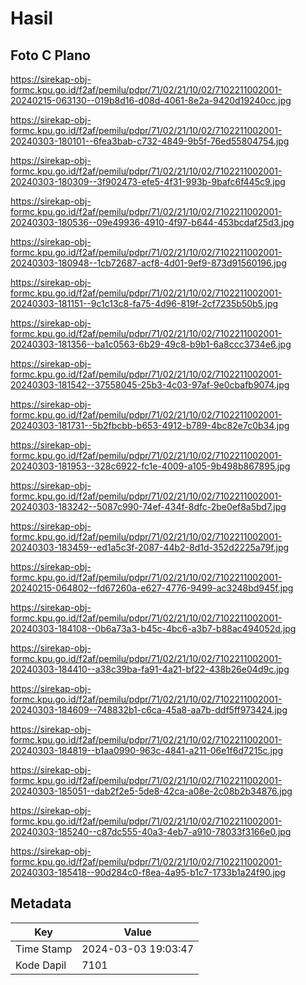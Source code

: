# Hasil

## Foto C Plano

https://sirekap-obj-formc.kpu.go.id/f2af/pemilu/pdpr/71/02/21/10/02/7102211002001-20240215-063130--019b8d16-d08d-4061-8e2a-9420d19240cc.jpg

https://sirekap-obj-formc.kpu.go.id/f2af/pemilu/pdpr/71/02/21/10/02/7102211002001-20240303-180101--6fea3bab-c732-4849-9b5f-76ed55804754.jpg

https://sirekap-obj-formc.kpu.go.id/f2af/pemilu/pdpr/71/02/21/10/02/7102211002001-20240303-180309--3f902473-efe5-4f31-993b-9bafc6f445c9.jpg

https://sirekap-obj-formc.kpu.go.id/f2af/pemilu/pdpr/71/02/21/10/02/7102211002001-20240303-180536--09e49936-4910-4f97-b644-453bcdaf25d3.jpg

https://sirekap-obj-formc.kpu.go.id/f2af/pemilu/pdpr/71/02/21/10/02/7102211002001-20240303-180948--1cb72687-acf8-4d01-9ef9-873d91560196.jpg

https://sirekap-obj-formc.kpu.go.id/f2af/pemilu/pdpr/71/02/21/10/02/7102211002001-20240303-181151--9c1c13c8-fa75-4d96-819f-2cf7235b50b5.jpg

https://sirekap-obj-formc.kpu.go.id/f2af/pemilu/pdpr/71/02/21/10/02/7102211002001-20240303-181356--ba1c0563-6b29-49c8-b9b1-6a8ccc3734e6.jpg

https://sirekap-obj-formc.kpu.go.id/f2af/pemilu/pdpr/71/02/21/10/02/7102211002001-20240303-181542--37558045-25b3-4c03-97af-9e0cbafb9074.jpg

https://sirekap-obj-formc.kpu.go.id/f2af/pemilu/pdpr/71/02/21/10/02/7102211002001-20240303-181731--5b2fbcbb-b653-4912-b789-4bc82e7c0b34.jpg

https://sirekap-obj-formc.kpu.go.id/f2af/pemilu/pdpr/71/02/21/10/02/7102211002001-20240303-181953--328c6922-fc1e-4009-a105-9b498b867895.jpg

https://sirekap-obj-formc.kpu.go.id/f2af/pemilu/pdpr/71/02/21/10/02/7102211002001-20240303-183242--5087c990-74ef-434f-8dfc-2be0ef8a5bd7.jpg

https://sirekap-obj-formc.kpu.go.id/f2af/pemilu/pdpr/71/02/21/10/02/7102211002001-20240303-183459--ed1a5c3f-2087-44b2-8d1d-352d2225a79f.jpg

https://sirekap-obj-formc.kpu.go.id/f2af/pemilu/pdpr/71/02/21/10/02/7102211002001-20240215-064802--fd67260a-e627-4776-9499-ac3248bd945f.jpg

https://sirekap-obj-formc.kpu.go.id/f2af/pemilu/pdpr/71/02/21/10/02/7102211002001-20240303-184108--0b6a73a3-b45c-4bc6-a3b7-b88ac494052d.jpg

https://sirekap-obj-formc.kpu.go.id/f2af/pemilu/pdpr/71/02/21/10/02/7102211002001-20240303-184410--a38c39ba-fa91-4a21-bf22-438b26e04d9c.jpg

https://sirekap-obj-formc.kpu.go.id/f2af/pemilu/pdpr/71/02/21/10/02/7102211002001-20240303-184609--748832b1-c6ca-45a8-aa7b-ddf5ff973424.jpg

https://sirekap-obj-formc.kpu.go.id/f2af/pemilu/pdpr/71/02/21/10/02/7102211002001-20240303-184819--b1aa0990-963c-4841-a211-06e1f6d7215c.jpg

https://sirekap-obj-formc.kpu.go.id/f2af/pemilu/pdpr/71/02/21/10/02/7102211002001-20240303-185051--dab2f2e5-5de8-42ca-a08e-2c08b2b34876.jpg

https://sirekap-obj-formc.kpu.go.id/f2af/pemilu/pdpr/71/02/21/10/02/7102211002001-20240303-185240--c87dc555-40a3-4eb7-a910-78033f3166e0.jpg

https://sirekap-obj-formc.kpu.go.id/f2af/pemilu/pdpr/71/02/21/10/02/7102211002001-20240303-185418--90d284c0-f8ea-4a95-b1c7-1733b1a24f90.jpg


## Metadata

| Key        | Value               |
| ---------- | ------------------- |
| Time Stamp | 2024-03-03 19:03:47 |
| Kode Dapil | 7101                |



